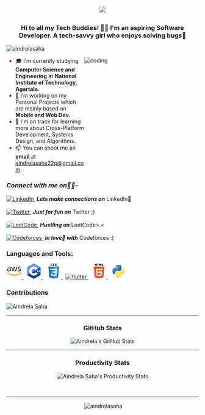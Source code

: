 <h1  <div style="text-align: center;"> 
 <img width="400" src="https://readme-typing-svg.herokuapp.com?font=JetBrains+Mono&weight=600&size=30&duration=3000&color=FFFFFF&width=535&lines=Hi%2C+I'm+Aindrela%F0%9F%91%8B;Let's+Learn🐥Code👩🏻‍💻Innovate🚀"/>
</div>
</h1>
<h3 align="center">Hi to all my Tech Buddies! 👩‍💻 I'm an aspiring Software Developer. A tech-savvy girl who enjoys solving bugs🐞</h3>

<p align="left">
  <img src="https://komarev.com/ghpvc/?username=aindrelasaha&label=Profile%20views&color=00FF00&style=flat" alt="aindrelasaha" />
</p>
<img align="right" alt="coding" width="300" height="290" src="https://media.giphy.com/media/v1.Y2lkPTc5MGI3NjExeGdpMDZjYndvamprdzVybThxdGlxMGEwcTAxZmlvc2p5bzJxZGFlMCZlcD12MV9pbnRlcm5hbF9naWZfYnlfaWQmY3Q9Zw/VbnUQpnihPSIgIXuZv/giphy-downsized.gif">

<section>

  <ul>
    <li>🎓 I'm currently studying <b>Computer Science and Engineering</b> at <b>National Institute of Technology, Agartala.</b></li>
    <li>🔭 I’m working on my Personal Projects which are mainly based on <b>Mobile and Web Dev.</b></li>
<!--     <li>💡 Some technologies I enjoy working with include <b>Dart/Flutter.</b> Currently exploring backend technologies.</li> -->
    <li>🌱 I'm on track for learning more about Cross-Platform Development, Systems Design, and Algorithms.</li>
    <li>📫 You can shoot me an <b>email</b> at <a href="mailto:aindrelasaha22p@gmail.com">aindrelasaha22p@gmail.com</a>.</li>
  </ul>
</section>


<h3 align="left"><em><strong>Connect with me on💁‍♀️</strong></em>- </h3>
<!-- (https://skillicons.dev/icons?i=twitter)](https://twitter.com/aindrelasaha)
(https://skillicons.dev/icons?i=linkedin)](https://www.linkedin.com/in/aindrelasaha/)
 -->
<div align="left">
  <a href="https://linkedin.com/in/aindrelasaha">
    <img src="https://raw.githubusercontent.com/rahuldkjain/github-profile-readme-generator/master/src/images/icons/Social/linked-in-alt.svg" alt="LinkedIn" height="20" width="20">
  </a>
  &nbsp;<em><strong>Lets make connections on</strong></em> <a href="https://linkedin.com/in/aindrelasaha" style="text-decoration: none;">LinkedIn💫</a>
  <br><br>
  <a href="https://twitter.com/aindrelasaha">
    <img src="https://raw.githubusercontent.com/rahuldkjain/github-profile-readme-generator/master/src/images/icons/Social/twitter.svg" alt="Twitter" height="20" width="20">
  </a>
  &nbsp;<em><strong>Just for fun on</strong></em> <a href="https://twitter.com/aindrelasaha" style="text-decoration: none;">Twitter ;)</a>
  <br><br>
  <a href="https://www.leetcode.com/aindrelasaha">
    <img src="https://raw.githubusercontent.com/rahuldkjain/github-profile-readme-generator/master/src/images/icons/Social/leet-code.svg" alt="LeetCode" height="20" width="20">
  </a>
  &nbsp;<em><strong>Hustling on</strong></em> <a href="https://www.leetcode.com/aindrelasaha" style="text-decoration: none;">LeetCode&gt;.&lt;</a>
  <br><br>
  <a href="https://codeforces.com/profile/aindrelasaha">
    <img src="https://raw.githubusercontent.com/rahuldkjain/github-profile-readme-generator/master/src/images/icons/Social/codeforces.svg" alt="Codeforces" height="20" width="20">
  </a>
  &nbsp;<em><strong>In love💖 with</strong></em> <a href="https://codeforces.com/profile/aindrelasaha" style="text-decoration: none;">Codeforces :)</a>
</div>




<h3 align="left">Languages and Tools:</h3>
<p align="left">
  <a href="https://aws.amazon.com" target="_blank" rel="noreferrer">
    <img src="https://raw.githubusercontent.com/devicons/devicon/master/icons/amazonwebservices/amazonwebservices-original-wordmark.svg" alt="aws" width="40" height="40"/>
  </a> &nbsp;
  <a href="https://www.w3schools.com/cpp/" target="_blank" rel="noreferrer">
    <img src="https://raw.githubusercontent.com/devicons/devicon/master/icons/cplusplus/cplusplus-original.svg" alt="cplusplus" width="40" height="40"/>
  </a> &nbsp;
  <a href="https://www.w3schools.com/css/" target="_blank" rel="noreferrer">
    <img src="https://raw.githubusercontent.com/devicons/devicon/master/icons/css3/css3-original-wordmark.svg" alt="css3" width="40" height="40"/>
  </a> &nbsp;
  <a href="https://flutter.dev" target="_blank" rel="noreferrer">
    <img src="https://www.vectorlogo.zone/logos/flutterio/flutterio-icon.svg" alt="flutter" width="40" height="40"/>
  </a> &nbsp;
  <a href="https://www.w3.org/html/" target="_blank" rel="noreferrer">
    <img src="https://raw.githubusercontent.com/devicons/devicon/master/icons/html5/html5-original-wordmark.svg" alt="html5" width="40" height="40"/>
  </a> &nbsp;
  <a href="https://www.python.org" target="_blank" rel="noreferrer">
    <img src="https://raw.githubusercontent.com/devicons/devicon/master/icons/python/python-original.svg" alt="python" width="40" height="40"/>
  </a>
</p>



### Contributions

<img align="center" src="https://github-readme-streak-stats.herokuapp.com/?user=aindrelasaha&theme=monokai&hide_border=true&fire=DD2727" alt="Aindrela Saha" />
</div>
<hr/>
<div align="center">

 ### GitHub Stats

 <img  alt="Aindrela's GitHub Stats" src="https://github-readme-stats.vercel.app/api?username=aindrelasaha&show_icons=true&hide_border=true&theme=monokai&hide_border=true&fire=DD2727" />

</div>
<div align="center">
 <hr/>

### Productivity Stats


 ![Aindrela Saha's Productivity Stats](https://github-profile-summary-cards.vercel.app/api/cards/profile-details?username=aindrelasaha&theme=monokai)

</div>
<br/>
<div align="center">
 <hr/>




<p>&nbsp;<img align="center" src="https://github-readme-stats.vercel.app/api?username=aindrelasaha&show_icons=true&locale=en" alt="aindrelasaha" width="350" /></p>
